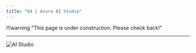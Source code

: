 ```yaml
---
title: "04 | Azure AI Studio"
---
```


!!!warning "This page is under construction. Please check back!"

---

![AI Studio](https://learn.microsoft.com/en-us/azure/ai-studio/media/explore/ai-studio-home.png)